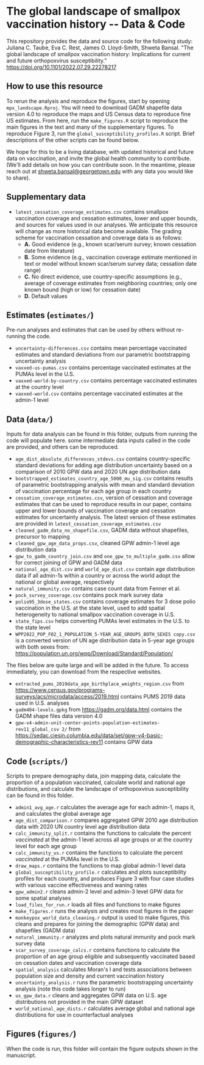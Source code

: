 # The global landscape of smallpox vaccination history -- Data & Code

This repository provides the data and source code for the following study: Juliana C. Taube, Eva C. Rest, James O. Lloyd-Smith, Shweta Bansal. "The global landscape of smallpox vaccination history: Implications for current and future orthopoxvirus susceptibility." https://doi.org/10.1101/2022.07.29.22278217

## How to use this resource
To rerun the analysis and reproduce the figures, start by opening `mpx_landscape.Rproj`. You will need to download GADM shapefile data version 4.0 to reproduce the maps and US Census data to reproduce fine US estimates. From here, run the `make_figures.R` script to reproduce the main figures in the text and many of the supplementary figures. To reproduce Figure 3, run the `global_susceptibility_profiles.R` script. Brief descriptions of the other scripts can be found below.

We hope for this to be a living database, with updated historical and future data on vaccination, and invite the global health community to contribute. (We'll add details on how you can contribute soon. In the meantime, please reach out at shweta.bansal@georgetown.edu with any data you would like to share). 

## Supplementary data
* `latest_cessation_coverage_estimates.csv` contains smallpox vaccination coverage and cessation estimates, lower and upper bounds, and sources for values used in our analyses. We anticipate this resource will change as more historical data become available. The grading scheme for vaccination cessation and coverage data is as follows:
  * **A.** Good evidence (e.g., known scar/serum survey; known cessation date from literature)
  * **B.** Some evidence (e.g., vaccination coverage estimate mentioned in text or model without known scar/serum survey data; cessation date range)
  * **C.** No direct evidence, use country-specific assumptions (e.g., average of coverage estimates from neighboring countries; only one known bound (high or low) for cessation date)
  * **D.** Default values

## Estimates (`estimates/`)
Pre-run analyses and estimates that can be used by others without re-running the code. 
* `uncertainty-differences.csv` contains mean percentage vaccinated estimates and standard deviations from our parametric bootstrapping uncertainty analysis
* `vaxxed-us-pumas.csv` contains percentage vaccinated estimates at the PUMAs level in the U.S.
* `vaxxed-world-by-country.csv` contains percentage vaccinated estimates at the country level
* `vaxxed-world.csv` contains percentage vaccinated estimates at the admin-1 level


## Data (`data/`)
Inputs for data analysis can be found in this folder, outputs from running the code will populate here. some intermediate data inputs called in the code are provided, and others can be reproduced.
* `age_dist_absolute_differences_stdevs.csv` contains country-specific standard deviations for adding age distribution uncertainty based on a comparison of 2010 GPW data and 2020 UN age distribution data
* `bootstrapped_estimates_country_age_5000_mu_sig.csv` contains results of parametric bootstrapping analysis with mean and standard deviation of vaccination percentage for each age group in each country
* `cessation_coverage_estimates.csv`, version of cessation and coverage estimates that can be used to reproduce results in our paper, contains upper and lower bounds of vaccination coverage and cessation estimates for uncertainty analysis. The latest version of these estimates are provided in `latest_cessation_coverage_estimates.csv`
* `cleaned_gadm_data_no_shapefile.csv`, GADM data without shapefiles, precursor to mapping 
* `cleaned_gpw_age_data_props.csv`, cleaned GPW admin-1 level age distribution data
* `gpw_to_gadm_country_join.csv` and `one_gpw_to_multiple_gadm.csv` allow for correct joining of GPW and GADM data
* `national_age_dist.csv` and `world_age_dist.csv` contain age distribution data if all admin-1s within a country or across the world adopt the national or global average, respectively
* `natural_immunity.csv` contains case count data from Fenner et al.
* `pock_survey_coverage.csv` contains pock mark survey data
* `polio95_3dose_states.csv` contains coverage estimates for 3 dose polio vaccination in the U.S. at the state level, used to add spatial heterogeneity to national smallpox vaccination coverage in U.S.
* `state_fips.csv` helps converting PUMAs level estimates in the U.S. to the state level
* `WPP2022_POP_F02_1_POPULATION_5-YEAR_AGE_GROUPS_BOTH_SEXES copy.csv` is a converted version of UN age distribution data in 5-year age groups with both sexes from: https://population.un.org/wpp/Download/Standard/Population/

The files below are quite large and will be added in the future. To access immediately, you can download from the respective websites.
* `extracted_pums_2019data_age_birthplace_weights_region.csv` from https://www.census.gov/programs-surveys/acs/microdata/access/2019.html contains PUMS 2019 data used in U.S. analyses
* `gadm404-levels.gpkg` from https://gadm.org/data.html contains the GADM shape files data version 4.0
* `gpw-v4-admin-unit-center-points-population-estimates-rev11_global_csv 2/` from https://sedac.ciesin.columbia.edu/data/set/gpw-v4-basic-demographic-characteristics-rev11 contains GPW data

## Code (`scripts/`)
Scripts to prepare demography data, join mapping data, calculate the proportion of a population vaccinated, calculate world and national age distributions, and calculate the landscape of orthopoxvirus susceptibility can be found in this folder.
* `admin1_avg_age.r` calculates the average age for each admin-1, maps it, and calculates the global average age
* `age_dist_comparison.r` compares aggregated GPW 2010 age distribution data with 2020 UN country level age distribution data
* `calc_immunity_split.r` contains the functions to calculate the percent *vaccinated* at the admin-1 level across all age groups or at the country level for each age group
* `calc_immunity_us.r` contains the functions to calculate the percent *vaccinated* at the PUMAs level in the U.S.
* `draw_maps.r` contains the functions to map global admin-1 level data
* `global_susceptibility_profile.r` calculates and plots susceptibility profiles for each country, and produces Figure 3 with four case studies with various vaccine effectiveness and waning rates
* `gpw_admin2.r` cleans admin-2 level and admin-3 level GPW data for some spatial analyses
* `load_files_for_run.r` loads all files and functions to make figures
* `make_figures.r` runs the analysis and creates most figures in the paper
* `monkeypox_world_data_cleaning.r` output is used to make figures, this cleans and prepares for joining the demographic (GPW data) and shapefiles (GADM data)
* `natural_immunity.r` analyzes and plots natural immunity and pock mark survey data
* `scar_survey_coverage_calcs.r` contains functions to calculate the proportion of an age group eligible and subsequently vaccinated based on cessation dates and vaccination coverage data
* `spatial_analysis` calculates Moran's I and tests associations between population size and density and current vaccination history
* `uncertainty_analysis.r` runs the parametric bootstrapping uncertainty analysis (note this code takes longer to run)
* `us_gpw_data.r` cleans and aggregates GPW data on U.S. age distributions not provided in the main GPW dataset
* `world_national_age_dists.r` calculates average global and national age distributions for use in counterfactual analyses

## Figures (`figures/`)
When the code is run, this folder will contain the figure outputs shown in the manuscript.

